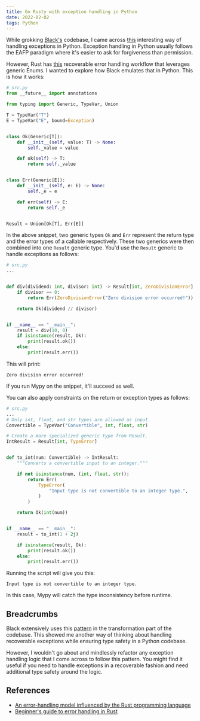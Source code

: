 ```yaml
---
title: Go Rusty with exception handling in Python
date: 2022-02-02
tags: Python
---
```


While grokking [Black's](https://github.com/psf/black) codebase, I came across [this](https://github.com/psf/black/blob/main/src/black/rusty.py) interesting way of handling exceptions in Python. Exception handling in Python usually follows the EAFP paradigm where it's easier to ask for forgiveness than permission.

However, Rust has [this](https://doc.rust-lang.org/book/ch09-02-recoverable-errors-with-result.html) recoverable error handling workflow that leverages generic Enums. I wanted to explore how Black emulates that in Python. This is how it works:


```python
# src.py
from __future__ import annotations

from typing import Generic, TypeVar, Union

T = TypeVar("T")
E = TypeVar("E", bound=Exception)


class Ok(Generic[T]):
    def __init__(self, value: T) -> None:
        self._value = value

    def ok(self) -> T:
        return self._value


class Err(Generic[E]):
    def __init__(self, e: E) -> None:
        self._e = e

    def err(self) -> E:
        return self._e


Result = Union[Ok[T], Err[E]]
```

In the above snippet, two generic types `Ok` and `Err` represent the return type and the error types of a callable respectively. These two generics were then combined into one `Result` generic type. You'd use the `Result` generic to handle exceptions as follows:

```python
# src.py
...


def div(dividend: int, divisor: int) -> Result[int, ZeroDivisionError]:
    if divisor == 0:
        return Err(ZeroDivisionError("Zero division error occurred!"))

    return Ok(dividend // divisor)


if __name__ == "__main__":
    result = div(10, 0)
    if isinstance(result, Ok):
        print(result.ok())
    else:
        print(result.err())
```

This will print:

```
Zero division error occurred!
```

If you run Mypy on the snippet, it'll succeed as well.

You can also apply constraints on the return or exception types as follows:


```python
# src.py
...
# Only int, float, and str types are allowed as input.
Convertible = TypeVar("Convertible", int, float, str)

# Create a more specialized generic type from Result.
IntResult = Result[int, TypeError]


def to_int(num: Convertible) -> IntResult:
    """Converts a convertible input to an integer."""

    if not isinstance(num, (int, float, str)):
        return Err(
            TypeError(
                "Input type is not convertible to an integer type.",
            )
        )

    return Ok(int(num))


if __name__ == "__main__":
    result = to_int(1 + 2j)

    if isinstance(result, Ok):
        print(result.ok())
    else:
        print(result.err())
```

Running the script will give you this:

```
Input type is not convertible to an integer type.
```

In this case, Mypy will catch the type inconsistency before runtime.

## Breadcrumbs

Black extensively uses this [pattern](https://github.com/psf/black/blob/6417c99bfdbdc057e4a10aeff9967a751f4f85e9/src/black/trans.py#L61) in the transformation part of the codebase. This showed me another way of thinking about handling recoverable exceptions while ensuring type safety in a Python codebase.

However, I wouldn't go about and mindlessly refactor any exception handling logic that I come across to follow this pattern. You might find it useful if you need to handle exceptions in a recoverable fashion and need additional type safety around the logic.


## References

* [An error-handling model influenced by the Rust programming language](https://github.com/psf/black/blob/main/src/black/rusty.py)
* [Beginner's guide to error handling in Rust](https://www.sheshbabu.com/posts/rust-error-handling/)
